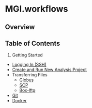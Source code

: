 # MGI.workflows

## Overview

## Table of Contents
1. Getting Started
  * [Logging In (SSH)](./SSH.md "Logging In (SSH)")
  * [Create and Run New Analysis Project](./GMS.md "GMS")
  * Transferring Files
	  * [Globus](./Globus.md "Globus")
	  * [SCP](./SCP.md "SCP")
	  * [Box-lftp](./box_lftp.md)
  * [Git](./Git.md "Git")
  * [Docker](./Docker.md "Docker")
